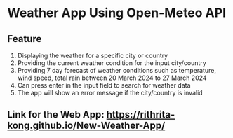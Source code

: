# Weather App Using Open-Meteo API

## Feature

1. Displaying the weather for a specific city or country
2. Providing the current weather condition for the input city/country
3. Providing 7 day forecast of weather conditions such as temperature, wind speed, total rain between 20 March 2024 to 27 March 2024
4. Can press enter in the input field to search for weather data
5. The app will show an error message if the city/country is invalid

## Link for the Web App: https://rithrita-kong.github.io/New-Weather-App/
